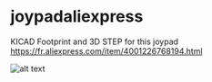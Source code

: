 # joypadaliexpress
KICAD Footprint and 3D STEP for this joypad
https://fr.aliexpress.com/item/4001226768194.html

![alt text](http://url/to/img.png)
